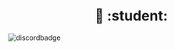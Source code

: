 <H1 align = "center">👋 :student:	</h1>


![discordbadge](https://dcbadge.vercel.app/api/shield/255061967977447433)

<!---
<img align="left" src="https://pastretoni.alwaysdata.net/code.png">


![Top Langs](https://github-readme-stats.vercel.app/api/top-langs/?username=Bouftout&theme=tokyonight)

![Bouftout GitHub stats](https://github-readme-stats.vercel.app/api?username=Bouftout&show_icons=true&theme=transparent)

Comm
--->
